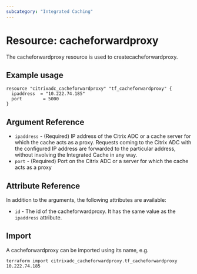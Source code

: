 ```yaml
---
subcategory: "Integrated Caching"
---
```


# Resource: cacheforwardproxy

The cacheforwardproxy resource is used to createcacheforwardproxy.


## Example usage

```hcl
resource "citrixadc_cacheforwardproxy" "tf_cacheforwardproxy" {
  ipaddress  = "10.222.74.185"
  port        = 5000
}
```


## Argument Reference

* `ipaddress` - (Required) IP address of the Citrix ADC or a cache server for which the cache acts as a proxy. Requests coming to the Citrix ADC with the configured IP address are forwarded to the particular address, without involving the Integrated Cache in any way.
* `port` - (Required) Port on the Citrix ADC or a server for which the cache acts as a proxy


## Attribute Reference

In addition to the arguments, the following attributes are available:

* `id` - The id of the cacheforwardproxy. It has the same value as the `ipaddress` attribute.


## Import

A cacheforwardproxy can be imported using its name, e.g.

```shell
terraform import citrixadc_cacheforwardproxy.tf_cacheforwardproxy 10.222.74.185
```
